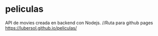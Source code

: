 # peliculas
API de movies creada en backend con Nodejs.
//Ruta para github pages
https://lubersol.github.io/peliculas/
